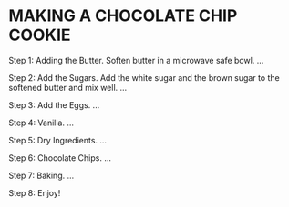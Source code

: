 # MAKING A CHOCOLATE CHIP COOKIE
Step 1: Adding the Butter. Soften butter in a microwave safe bowl. ...

Step 2: Add the Sugars. Add the white sugar and the brown sugar to the softened butter and mix well. ...

Step 3: Add the Eggs. ...

Step 4: Vanilla. ...

Step 5: Dry Ingredients. ...

Step 6: Chocolate Chips. ...

Step 7: Baking. ...

Step 8: Enjoy!
